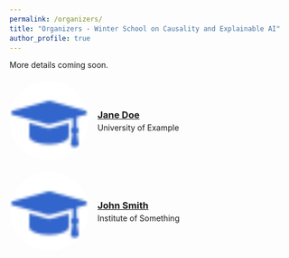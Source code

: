 ```yaml
---
permalink: /organizers/
title: "Organizers - Winter School on Causality and Explainable AI"
author_profile: true
---
```


More details coming soon.


<style>
/* Simple two-column organizer rows */
.organizer {
  display: flex;
  align-items: center;
  gap: 1rem;
  margin: 1.25rem 0;
}
.organizer img {
  width: 140px;           /* tweak size here */
  height: 140px;
  object-fit: cover;
  border-radius: 50%;     /* make it circular; remove if you prefer square */
  flex: 0 0 auto;
}
.organizer .info h3 {
  margin: 0 0 .25rem 0;
}
.organizer .info p {
  margin: 0;
}
/* Mobile: stack nicely */
@media (max-width: 640px) {
  .organizer {
    flex-direction: column;
    text-align: center;
  }
}
</style>

<div class="organizer">
  <img src="/images/favicon-32x32.png" alt="Jane Doe">
  <div class="info">
    <h3><a href="https://janedoe.com" target="_blank" rel="noopener">Jane Doe</a></h3>
    <p>University of Example</p>
  </div>
</div>

<div class="organizer">
  <img src="/images/favicon-32x32.png" alt="John Smith">
  <div class="info">
    <h3><a href="https://johnsmith.org" target="_blank" rel="noopener">John Smith</a></h3>
    <p>Institute of Something</p>
  </div>
</div>
